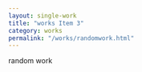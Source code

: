 ```yaml
---
layout: single-work
title: "works Item 3"
category: works
permalink: "/works/randomwork.html"
---
```


random work
